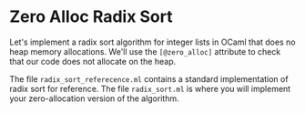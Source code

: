 # Zero Alloc Radix Sort

Let's implement a radix sort algorithm for integer lists in OCaml that does no
heap memory allocations. We'll use the `[@zero_alloc]` attribute to check that
our code does not allocate on the heap.

The file `radix_sort_referecence.ml` contains a standard implementation of radix
sort for reference.  The file `radix_sort.ml` is where you will implement your
zero-allocation version of the algorithm.

